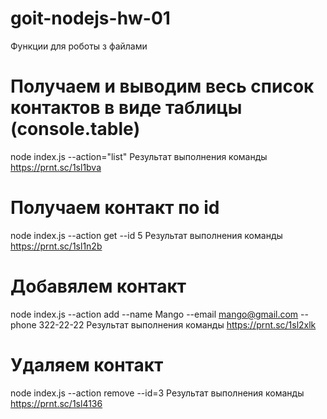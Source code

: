 # goit-nodejs-hw-01

Функции для роботы з файлами

# Получаем и выводим весь список контактов в виде таблицы (console.table)

node index.js --action="list" 
Результат выполнения команды https://prnt.sc/1sl1bva

# Получаем контакт по id
node index.js --action get --id 5
Результат выполнения команды https://prnt.sc/1sl1n2b

# Добавялем контакт
node index.js --action add --name Mango --email mango@gmail.com --phone 322-22-22
Результат выполнения команды https://prnt.sc/1sl2xlk

# Удаляем контакт
node index.js --action remove --id=3
Результат выполнения команды https://prnt.sc/1sl4136